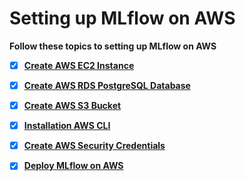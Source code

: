 # Setting up MLflow on AWS

**Follow these topics to setting up MLflow on AWS**

- [x] [**Create AWS EC2 Instance**](https://github.com/surawut-jirasaktavee/course-mlops-zoomcamp/blob/main/02-experiment-tracking/deploy_mlflow/deploy_mlflow_aws.md#aws-ec2-instance)

- [x] [**Create AWS RDS PostgreSQL Database**](https://github.com/surawut-jirasaktavee/course-mlops-zoomcamp/blob/main/02-experiment-tracking/deploy_mlflow/deploy_mlflow_aws.md#aws-rds-postgresql-database)

- [x] [**Create AWS S3 Bucket**](https://github.com/surawut-jirasaktavee/course-mlops-zoomcamp/blob/main/02-experiment-tracking/deploy_mlflow/deploy_mlflow_aws.md#aws-s3-bucket)

- [x] [**Installation AWS CLI**](https://github.com/surawut-jirasaktavee/course-mlops-zoomcamp/blob/main/02-experiment-tracking/deploy_mlflow/deploy_mlflow_aws.md#aws-command-line-interface)

- [x] [**Create AWS Security Credentials**](https://github.com/surawut-jirasaktavee/course-mlops-zoomcamp/blob/main/02-experiment-tracking/deploy_mlflow/deploy_mlflow_aws.md#aws-secret-credentials)

- [x] [**Deploy MLflow on AWS**](https://github.com/surawut-jirasaktavee/course-mlops-zoomcamp/blob/main/02-experiment-tracking/deploy_mlflow/deploy_mlflow_aws.md#deploy-mlflow-on-aws)